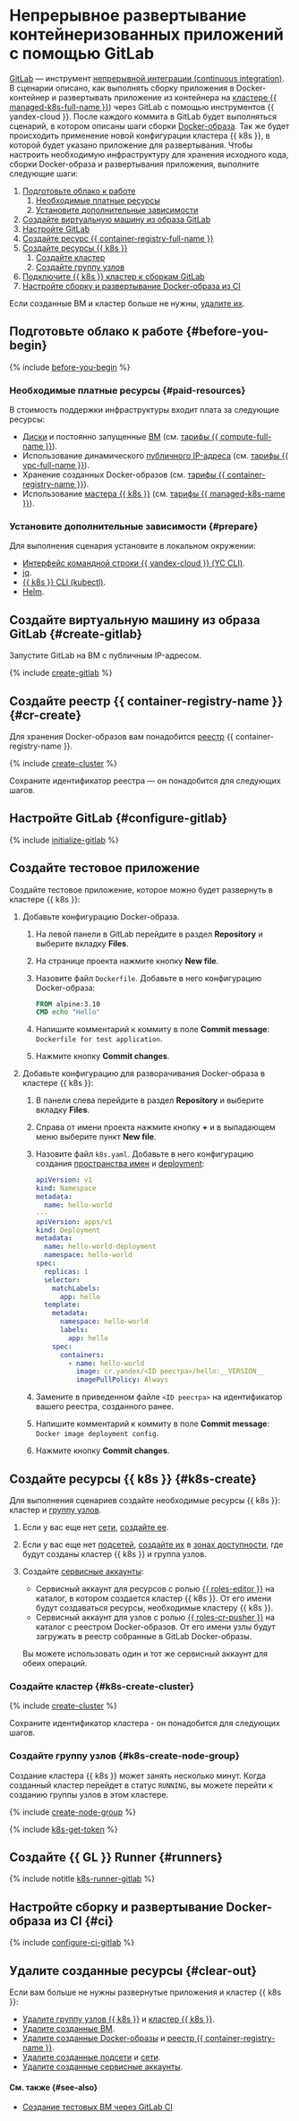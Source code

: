 # Непрерывное развертывание контейнеризованных приложений с помощью GitLab

[GitLab](https://about.gitlab.com/) — инструмент [непрерывной интеграции (continuous integration)](https://ru.wikipedia.org/wiki/Непрерывная_интеграция). В сценарии описано, как выполнять сборку приложения в Docker-контейнер и развертывать приложение из контейнера на [кластере {{ managed-k8s-full-name }}](../../../managed-kubernetes/concepts/index.md#kubernetes-cluster)) через GitLab с помощью инструментов {{ yandex-cloud }}. После каждого коммита в GitLab будет выполняться сценарий, в котором описаны шаги сборки [Docker-образа](../../../container-registry/concepts/docker-image.md). Так же будет происходить применение новой конфигурации кластера {{ k8s }}, в которой будет указано приложение для развертывания. Чтобы настроить необходимую инфраструктуру для хранения исходного кода, сборки Docker-образа и развертывания приложения, выполните следующие шаги:
1. [Подготовьте облако к работе](#before-you-begin)
   1. [Необходимые платные ресурсы](#paid-resources)
   1. [Установите дополнительные зависимости](#prepare)
1. [Создайте виртуальную машину из образа GitLab](#create-gitlab)
1. [Настройте GitLab](#configure-gitlab)
1. [Создайте ресурс {{ container-registry-full-name }}](#cr-create)
1. [Создайте ресурсы {{ k8s }}](#k8s-create)
   1. [Создайте кластер](#k8s-create-cluster)
   1. [Создайте группу узлов](#k8s-create-node-group)
1. [Подключите {{ k8s }} кластер к сборкам GitLab](#runners)
1. [Настройте сборку и развертывание Docker-образа из CI](#ci)

Если созданные ВМ и кластер больше не нужны, [удалите их](#clear-out).

## Подготовьте облако к работе {#before-you-begin}

{% include [before-you-begin](../_tutorials_includes/before-you-begin.md) %}

### Необходимые платные ресурсы {#paid-resources}

В стоимость поддержки инфраструктуры входит плата за следующие ресурсы:
* [Диски](../../../compute/concepts/disk.md) и постоянно запущенные [ВМ](../../../compute/concepts/vm.md) (см. [тарифы {{ compute-full-name }}](../../../compute/pricing.md)).
* Использование динамического [публичного IP-адреса](../../../vpc/concepts/ips.md) (см. [тарифы {{ vpc-full-name }}](../../../vpc/pricing.md)).
* Хранение созданных Docker-образов (см. [тарифы {{ container-registry-name }}](../../../container-registry/pricing.md)).
* Использование [мастера {{ k8s }}](../../../managed-kubernetes/concepts/index.md#master) (см. [тарифы {{ managed-k8s-name }}](../../../managed-kubernetes/pricing.md)).

### Установите дополнительные зависимости {#prepare}

Для выполнения сценария установите в локальном окружении:
* [Интерфейс командной строки {{ yandex-cloud }} (YC CLI)](../../../cli/operations/install-cli.md).
* [jq](https://stedolan.github.io/jq/).
* [{{ k8s }} CLI (kubectl)](https://kubernetes.io/ru/docs/tasks/tools/install-kubectl/).
* [Helm](https://helm.sh/).

## Создайте виртуальную машину из образа GitLab {#create-gitlab}

Запустите GitLab на ВМ с публичным IP-адресом.

{% include [create-gitlab](../../gitlab/create.md) %}

## Создайте реестр {{ container-registry-name }} {#cr-create}

Для хранения Docker-образов вам понадобится [реестр](../../../container-registry/concepts/registry.md) {{ container-registry-name }}.

{% include [create-cluster](../../container-registry/create-registry.md) %}

Сохраните идентификатор реестра — он понадобится для следующих шагов.

## Настройте GitLab {#configure-gitlab}

{% include [initialize-gitlab](../../gitlab/initialize.md) %}

## Создайте тестовое приложение

Создайте тестовое приложение, которое можно будет развернуть в кластере {{ k8s }}:
1. Добавьте конфигурацию Docker-образа.
   1. На левой панели в GitLab перейдите в раздел **Repository** и выберите вкладку **Files**.
   1. На странице проекта нажмите кнопку **New file**.
   1. Назовите файл `Dockerfile`. Добавьте в него конфигурацию Docker-образа:

      ```Dockerfile
      FROM alpine:3.10
      CMD echo "Hello"
      ```

   1. Напишите комментарий к коммиту в поле **Commit message**: `Dockerfile for test application`.
   1. Нажмите кнопку **Commit changes**.
1. Добавьте конфигурацию для разворачивания Docker-образа в кластере {{ k8s }}:
   1. В панели слева перейдите в раздел **Repository** и выберите вкладку **Files**.
   1. Справа от имени проекта нажмите кнопку **+** и в выпадающем меню выберите пункт **New file**.
   1. Назовите файл `k8s.yaml`. Добавьте в него конфигурацию создания [пространства имен](../../../managed-kubernetes/concepts/index.md#namespace) и [deployment](https://kubernetes.io/docs/concepts/workloads/controllers/deployment/):

      ```yaml
      apiVersion: v1
      kind: Namespace
      metadata:
        name: hello-world
      ---
      apiVersion: apps/v1
      kind: Deployment
      metadata:
        name: hello-world-deployment
        namespace: hello-world
      spec:
        replicas: 1
        selector:
          matchLabels:
            app: hello
        template:
          metadata:
            namespace: hello-world
            labels:
              app: hello
          spec:
            containers:
              - name: hello-world
                image: cr.yandex/<ID реестра>/hello:__VERSION__
                imagePullPolicy: Always
      ```

   1. Замените в приведенном файле `<ID реестра>` на идентификатор вашего реестра, созданного ранее.
   1. Напишите комментарий к коммиту в поле **Commit message**: `Docker image deployment config`.
   1. Нажмите кнопку **Commit changes**.

## Создайте ресурсы {{ k8s }} {#k8s-create}

Для выполнения сценариев создайте необходимые ресурсы {{ k8s }}: кластер и [группу узлов](../../../managed-kubernetes/concepts/index.md#node-group).
1. Если у вас еще нет [сети](../../../vpc/concepts/network.md#network), [создайте ее](../../../vpc/operations/network-create.md).
1. Если у вас еще нет [подсетей](../../../vpc/concepts/network.md#subnet), [создайте их](../../../vpc/operations/subnet-create.md) в [зонах доступности](../../../overview/concepts/geo-scope.md), где будут созданы кластер {{ k8s }} и группа узлов.
1. Создайте [сервисные аккаунты](../../../iam/operations/sa/create.md):
   * Сервисный аккаунт для ресурсов с ролью [{{ roles-editor }}](../../../resource-manager/security/#roles-list) на каталог, в котором создается кластер {{ k8s }}. От его имени будут создаваться ресурсы, необходимые кластеру {{ k8s }}.
   * Сервисный аккаунт для узлов с ролью [{{ roles-cr-pusher }}](../../../container-registry/security/index.md#required-roles) на каталог с реестром Docker-образов. От его имени узлы будут загружать в реестр собранные в GitLab Docker-образы.

   Вы можете использовать один и тот же сервисный аккаунт для обеих операций.

### Создайте кластер {#k8s-create-cluster}

{% include [create-cluster](../../managed-kubernetes/cluster-create.md) %}

Сохраните идентификатор кластера - он понадобится для следующих шагов.

### Создайте группу узлов {#k8s-create-node-group}

Создание кластера {{ k8s }} может занять несколько минут. Когда созданный кластер перейдет в статус `RUNNING`, вы можете перейти к созданию группы узлов в этом кластере.

{% include [create-node-group](../../managed-kubernetes/node-group-create.md) %}

{% include [k8s-get-token](../../gitlab/k8s-get-token.md) %}

## Создайте {{ GL }} Runner {#runners}

{% include notitle [k8s-runner-gitlab](../../gitlab/k8s-runner.md) %}

## Настройте сборку и развертывание Docker-образа из CI {#ci}

{% include [configure-ci-gitlab](../../gitlab/configure-ci.md) %}

## Удалите созданные ресурсы {#clear-out}

Если вам больше не нужны развернутые приложения и кластер {{ k8s }}:
* [Удалите группу узлов {{ k8s }}](../../../managed-kubernetes/operations/node-group/node-group-delete.md) и [кластер {{ k8s }}](../../../managed-kubernetes/operations/kubernetes-cluster/kubernetes-cluster-delete.md).
* [Удалите созданные ВМ](../../../compute/operations/vm-control/vm-delete.md).
* [Удалите созданные Docker-образы](../../../container-registry/operations/docker-image/docker-image-delete.md) и [реестр {{ container-registry-name }}](../../../container-registry/operations/registry/registry-delete.md).
* [Удалите созданные подсети](../../../vpc/operations/subnet-delete.md) и [сети](../../../vpc/operations/network-delete.md).
* [Удалите созданные сервисные аккаунты](../../../iam/operations/sa/delete.md).

#### См. также {#see-also}

* [Создание тестовых ВМ через GitLab CI](../../../tutorials/testing/ci-for-snapshots.md)